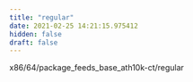 ```yaml
---
title: "regular"
date: 2021-02-25 14:21:15.975412
hidden: false
draft: false
---
```


x86/64/package_feeds_base_ath10k-ct/regular


